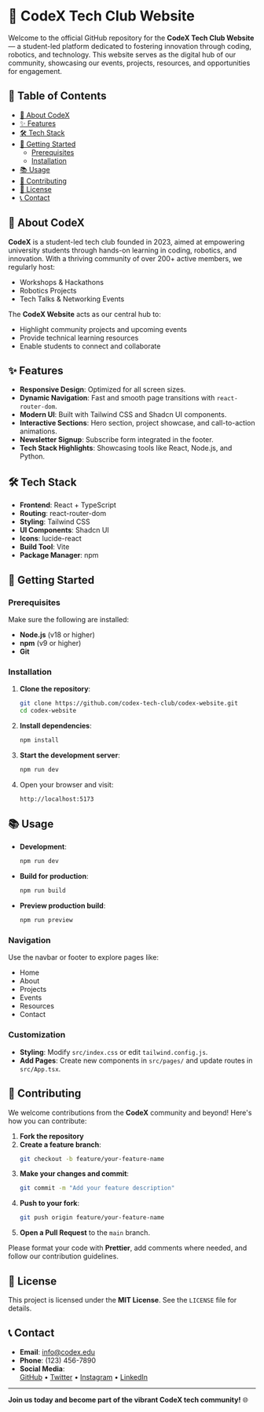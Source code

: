 # 🚀 CodeX Tech Club Website

Welcome to the official GitHub repository for the **CodeX Tech Club Website** — a student-led platform dedicated to fostering innovation through coding, robotics, and technology. This website serves as the digital hub of our community, showcasing our events, projects, resources, and opportunities for engagement.

## 📖 Table of Contents

- [🌟 About CodeX](#-about-codex)
- [✨ Features](#-features)
- [🛠️ Tech Stack](#️-tech-stack)
- [🚀 Getting Started](#-getting-started)
  - [Prerequisites](#prerequisites)
  - [Installation](#installation)
- [📚 Usage](#-usage)
- [🤝 Contributing](#-contributing)
- [📄 License](#-license)
- [📞 Contact](#-contact)

## 🌟 About CodeX

**CodeX** is a student-led tech club founded in 2023, aimed at empowering university students through hands-on learning in coding, robotics, and innovation. With a thriving community of over 200+ active members, we regularly host:

- Workshops & Hackathons  
- Robotics Projects  
- Tech Talks & Networking Events  

The **CodeX Website** acts as our central hub to:

- Highlight community projects and upcoming events  
- Provide technical learning resources  
- Enable students to connect and collaborate  

## ✨ Features

- **Responsive Design**: Optimized for all screen sizes.
- **Dynamic Navigation**: Fast and smooth page transitions with `react-router-dom`.
- **Modern UI**: Built with Tailwind CSS and Shadcn UI components.
- **Interactive Sections**: Hero section, project showcase, and call-to-action animations.
- **Newsletter Signup**: Subscribe form integrated in the footer.
- **Tech Stack Highlights**: Showcasing tools like React, Node.js, and Python.

## 🛠️ Tech Stack

- **Frontend**: React + TypeScript  
- **Routing**: react-router-dom  
- **Styling**: Tailwind CSS  
- **UI Components**: Shadcn UI  
- **Icons**: lucide-react  
- **Build Tool**: Vite  
- **Package Manager**: npm  

## 🚀 Getting Started

### Prerequisites

Make sure the following are installed:

- **Node.js** (v18 or higher)  
- **npm** (v9 or higher)  
- **Git**

### Installation

1. **Clone the repository**:
   ```bash
   git clone https://github.com/codex-tech-club/codex-website.git
   cd codex-website
   ```

2. **Install dependencies**:
   ```bash
   npm install
   ```

3. **Start the development server**:
   ```bash
   npm run dev
   ```

4. Open your browser and visit:
   ```
   http://localhost:5173
   ```

## 📚 Usage

- **Development**:
  ```bash
  npm run dev
  ```

- **Build for production**:
  ```bash
  npm run build
  ```

- **Preview production build**:
  ```bash
  npm run preview
  ```

### Navigation

Use the navbar or footer to explore pages like:

- Home  
- About  
- Projects  
- Events  
- Resources  
- Contact  

### Customization

- **Styling**: Modify `src/index.css` or edit `tailwind.config.js`.  
- **Add Pages**: Create new components in `src/pages/` and update routes in `src/App.tsx`.

## 🤝 Contributing

We welcome contributions from the **CodeX** community and beyond! Here's how you can contribute:

1. **Fork the repository**  
2. **Create a feature branch**:
   ```bash
   git checkout -b feature/your-feature-name
   ```
3. **Make your changes and commit**:
   ```bash
   git commit -m "Add your feature description"
   ```
4. **Push to your fork**:
   ```bash
   git push origin feature/your-feature-name
   ```
5. **Open a Pull Request** to the `main` branch.

Please format your code with **Prettier**, add comments where needed, and follow our contribution guidelines.

## 📄 License

This project is licensed under the **MIT License**. See the `LICENSE` file for details.

## 📞 Contact

- **Email**: [info@codex.edu](mailto:info@codex.edu)  
- **Phone**: (123) 456-7890  
- **Social Media**:  
  [GitHub](https://github.com/codex-tech-club) • [Twitter](https://twitter.com/codex) • [Instagram](https://instagram.com/codex) • [LinkedIn](https://linkedin.com/company/codex)

---

**Join us today and become part of the vibrant CodeX tech community!** 🌐
